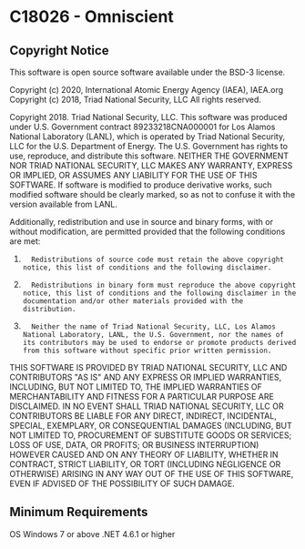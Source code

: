 # C18026 - Omniscient


## Copyright Notice
This software is open source software available under the BSD-3 license.

Copyright (c) 2020, International Atomic Energy Agency (IAEA), IAEA.org
Copyright (c) 2018, Triad National Security, LLC
All rights reserved.

Copyright 2018. Triad National Security, LLC. This software was produced under U.S. Government contract 89233218CNA000001 for Los Alamos National Laboratory (LANL), which is operated by Triad National Security, LLC for the U.S. Department of Energy. The U.S. Government has rights to use, reproduce, and distribute this software.  NEITHER THE GOVERNMENT NOR TRIAD NATIONAL SECURITY, LLC MAKES ANY WARRANTY, EXPRESS OR IMPLIED, OR ASSUMES ANY LIABILITY FOR THE USE OF THIS SOFTWARE.  If software is modified to produce derivative works, such modified software should be clearly marked, so as not to confuse it with the version available from LANL.

Additionally, redistribution and use in source and binary forms, with or without modification, are permitted provided that the following conditions are met:
1.       Redistributions of source code must retain the above copyright notice, this list of conditions and the following disclaimer. 
2.       Redistributions in binary form must reproduce the above copyright notice, this list of conditions and the following disclaimer in the documentation and/or other materials provided with the distribution. 
3.       Neither the name of Triad National Security, LLC, Los Alamos National Laboratory, LANL, the U.S. Government, nor the names of its contributors may be used to endorse or promote products derived from this software without specific prior written permission. 
 
THIS SOFTWARE IS PROVIDED BY TRIAD NATIONAL SECURITY, LLC AND CONTRIBUTORS "AS IS" AND ANY EXPRESS OR IMPLIED WARRANTIES, INCLUDING, BUT NOT LIMITED TO, THE IMPLIED WARRANTIES OF MERCHANTABILITY AND FITNESS FOR A PARTICULAR PURPOSE ARE DISCLAIMED. IN NO EVENT SHALL TRIAD NATIONAL SECURITY, LLC OR CONTRIBUTORS BE LIABLE FOR ANY DIRECT, INDIRECT, INCIDENTAL, SPECIAL, EXEMPLARY, OR CONSEQUENTIAL DAMAGES (INCLUDING, BUT NOT LIMITED TO, PROCUREMENT OF SUBSTITUTE GOODS OR SERVICES; LOSS OF USE, DATA, OR PROFITS; OR BUSINESS INTERRUPTION) HOWEVER CAUSED AND ON ANY THEORY OF LIABILITY, WHETHER IN CONTRACT, STRICT LIABILITY, OR TORT (INCLUDING NEGLIGENCE OR OTHERWISE) ARISING IN ANY WAY OUT OF THE USE OF THIS SOFTWARE, EVEN IF ADVISED OF THE POSSIBILITY OF SUCH DAMAGE.


## Minimum Requirements
OS Windows 7 or above
.NET 4.6.1 or higher
